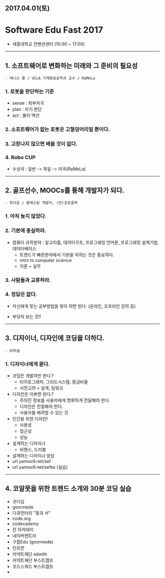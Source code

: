 2017.04.01(토)
---

# Software Edu Fast 2017
- 세종대학교 컨벤션센터 (10:00 ~ 17:00)

---

## 1. 소프트웨어로 변화하는 미래와 그 준비의 필요성
    - 데니스 홍 / UCLA 기계항공공학과 교수 / RaMeLa

### 1. 로봇을 판단하는 기준
  - sense : 외부자극
  - plan : 자기 판단
  - act : 물리 액션
### 2. 소프트웨어가 없는 로봇은 고철덩어리일 뿐이다.  
### 3. 고장나지 않으면 배울 것이 없다.
### 4. Robo CUP  
- 수상국 : 일반 -> 독일 -> 미국(RaMeLa)  

---

## 2. 골프선수, MOOCs를 통해 개발자가 되다.
    - 최다운 / 클래스팅 개발자, (전)프로골퍼

### 1. 아직 늦지 않았다.
### 2. 기본에 충실하라.
  - 컴퓨터 과학분야 : 알고리즘, 데이터구조, 프로그래밍 언어론, 프로그래밍 설계기법, 데이터베이스
    - 트렌드가 빠른분야에서 기본을 익히는 것은 중요하다.
    - intro to computer science
    - 이론 + 실무
### 3. 사람들과 교류하라.
### 4. 정답은 없다.
  - 자신에게 맞는 공부방법을 찾아 하면 된다. (온라인, 오프라인 강의 등)  

- 부딪혀 보는 것!!

---

## 3. 디자이너, 디자인에 코딩을 더하다.
    - 야무샘

### 1. 디자이너에게 묻다.
  - 코딩은 개발자만 한다.?
    - 타이포그래피, 그리드시스템, 황금비율
    - 사전고려 = 설계, 팀워크
  - 디자인은 이쁘면 된다.?
    - 주어진 정보를 사용자에게 명확하게 전달해야 한다.
    - 디자인은 친절해야 한다.
    - 사용자를 배려할 수 있는 것
  - 인간을 위한 디자인!
    - 사용성
    - 접근성
    - 성능
  - 설계하는 디자이너
    - 비핸스, 드리블
  - 설계하는 디자이너 양성
  - url.yamoo9.net/sef
  - url.yamoo9.net/sefex (실습)

---

## 4. 코알못을 위한 트렌드 소개와 30분 코딩 실습
- 코다임
- goormede
- 다큐먼터리 "동과 서"
- code.org
- codecademy
- 칸 아카데미
- 네이버엔트리
- 구름Edu (goormede)
- 인프런
- 커넥트재단 edwith
- 커넥트재단 부스트캠프
- 코드스쿼드 부스트캠프
- 
